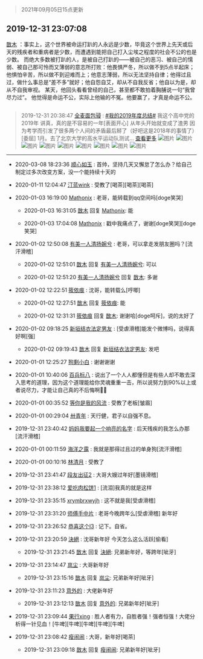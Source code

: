 > 2021年09月05日15点更新
<link rel="stylesheet" href="https://cdn.jsdelivr.net/gh/taotie6/sampleJSON@main/css/photo_show.css">


 ## 2019-12-31 23:07:08 

 [㪚木](https://www.coolapk.com/feed/15660713?shareKey=ZmY0ZTc5NDc5NzRmNjEzMTc1MTU~) ：事实上，这个世界被命运打趴的人永远是少数，毕竟这个世界上先天或后天的残疾者和重病者是少数，而遭遇到能把自己打入尘埃之程度的社会不公的也是少数。
而绝大多数被打趴的人，是被自己打趴的——被自己的恶习、被自己的懦弱、被自己那可怜而又薄弱的意志所打败：他畏惧严冬，所以做不到5点半起床<!--break-->；他惧怕辛苦，所以做不到迎难而上；他意志薄弱，所以无法坚持自律；他得过且过，做什么事总是“差不多”就好；他自怨自艾，却从不自我反省；他自以为是，却从不自我审视。
某天，他回头看看曾经的自己，甚至都不敢拍着胸脯说一句“我曾尽力过”。
他觉得是命运不公，实际上他输的不冤。他要赢了，才真是命运不公。 

<div class="album">
<img class="img-item" src="" />
</div>

> 2019-12-31 20:38:47 
> [全麦面包骎](https://www.coolapk.com/feed/15657618?shareKey=ZTkyNzA1MjdiMDQzNjEzMTc1MTU~) : <a class="feed-link-tag" href="/t/我的2019年度总结?type=12">#我的2019年度总结#</a> 我这个高中党的2019年 讲真，真的是不容易的一年[表面开心] 从年头开始就变成了渣男  因为考学而引发了很多两个人间的矛盾最后掰了（好吧这是2018年的事情了）[委屈] 1月。去了北京大学的高水平运动队测试... <a href="">查看更多</a> 
![图片](https://image.coolapk.com/feed/2019/1231/20/2998344_4cba8901_5916_7953@2843x1600.jpeg)
![图片](https://image.coolapk.com/feed/2019/1231/20/2998344_d5286ead_5916_7955@1600x2133.jpeg)
![图片](https://image.coolapk.com/feed/2019/1231/20/2998344_7c6ce1da_5916_7957@1440x1080.jpeg)
![图片](https://image.coolapk.com/feed/2019/1231/20/2998344_f2bf87d5_5916_7959@1440x1080.jpeg)
![图片](https://image.coolapk.com/feed/2019/1231/20/2998344_89131070_5916_796@1440x1870.jpeg)
![图片](https://image.coolapk.com/feed/2019/1231/20/2998344_154dbcb1_5916_7962@640x1350.jpeg)
![图片](https://image.coolapk.com/feed/2019/1231/20/2998344_51be9796_5916_7964@2448x3264.jpeg)
![图片](https://image.coolapk.com/feed/2019/1231/20/2998344_3d9a6bd7_5916_7966@1840x3264.jpeg)
![图片](https://image.coolapk.com/feed/2019/1231/20/2998344_dfacc85b_5925_9084@1620x1080.jpeg)

 ------- 

- 2020-03-08 18:23:36 [顺心如玉](uid=3129893) : 首帅，坚持几天又懈怠了怎么办？给自己制定过多次改变方案，没一个能持续十天的 

- 2020-01-11 12:04:47 [汀蓝wink](uid=907837) : 受教了[喝茶][喝茶][喝茶] 

- 2020-01-03 16:19:00 [Mathonix](uid=2293309) : 老哥，能转载到qq空间吗[doge笑哭] 

    - 2020-01-03 16:31:05 [㪚木](uid=1081091) 回复 [Mathonix](uid=2293309): 能 

    - 2020-01-03 17:04:08 [Mathonix](uid=2293309) : 戳中我痛点了，谢谢[doge笑哭][doge笑哭] 

- 2020-01-02 12:50:08 [有美一人清扬婉兮](uid=1179818) : 老哥，可以拿走发朋友圈吗？[流汗滑稽] 

    - 2020-01-02 12:51:01 [㪚木](uid=1081091) 回复 [有美一人清扬婉兮](uid=1179818): 可以 

    - 2020-01-02 12:51:20 [有美一人清扬婉兮](uid=1179818) 回复 [㪚木](uid=1081091): 多谢 

- 2020-01-02 12:22:51 [筱依痕](uid=1376406) : 沈哥，能转载么[哼唧] 

    - 2020-01-02 12:27:51 [㪚木](uid=1081091) 回复 [筱依痕](uid=1376406): 能 

    - 2020-01-02 12:31:31 [筱依痕](uid=1376406) 回复 [㪚木](uid=1081091): 谢谢哈[doge呵斥]，说的太好了 

- 2020-01-02 09:18:25 [新垣结衣法定男友](uid=1178500) : [受虐滑稽]能发个微博吗，说得真好啊[强] 

    - 2020-01-02 09:19:43 [㪚木](uid=1081091) 回复 [新垣结衣法定男友](uid=1178500): 发吧 

- 2020-01-01 12:25:27 [狗剩小白](uid=1631962) : 谢谢谢谢 

- 2020-01-01 10:40:06 [百兵标八](uid=1043909) : 说出了一个人人都懂但是有些人却不敢去深入思考的道理，因为这个道理能给你灵魂重重一击，所以说努力到90%以上或者说尽力，才能让自己真的不后悔啊💪🏻 

- 2020-01-01 00:35:52 [等你是我的风流](uid=2596622) : 受教了老板[皱眉] 

- 2020-01-01 00:29:04 [卅青年](uid=855301) : 天行健，君子以自强不息。 

- 2019-12-31 23:40:42 [妈妈我要起一个响亮的名字](uid=1732261) : 后天残疾的我怎么办那[流汗滑稽] 

- 2020-01-01 00:11:59 [海洋之露](uid=1111949) : 我就是那得过且过的单身狗[流汗滑稽] 

- 2020-01-01 00:10:16 [林清月](uid=3083763) : 受教了 

- 2019-12-31 23:41:47 [段友出征2](uid=1426057) : 大哥大嫂过年好[墨镜滑稽] 

- 2019-12-31 23:38:12 [爱吃肉松饼1](uid=3072088) : [流泪]我真的就是这样 

- 2019-12-31 23:35:15 [xrymbrxwyjh](uid=1710564) : 这不就是我[受虐滑稽] 

- 2019-12-31 23:31:20 [师傅手中片](uid=1467971) : 老哥今晚跨年么[受虐滑稽] 新年好 

- 2019-12-31 23:26:52 [恭喜这个l3](uid=994412) : 记下。自省。 

- 2019-12-31 23:20:59 [決絕](uid=2288436) : 沈哥新年好
今天怎么这么活跃[偷看] 

    - 2019-12-31 23:21:45 [㪚木](uid=1081091) 回复 [決絕](uid=2288436): 兄弟新年好，等跨年[呲牙] 

- 2019-12-31 23:14:47 [岚尘](uid=1308250) : 大哥新年好 

    - 2019-12-31 23:15:16 [㪚木](uid=1081091) 回复 [岚尘](uid=1308250): 兄弟新年好[呲牙] 

- 2019-12-31 23:11:23 [意外的](uid=1064856) : 大佬新年好 

    - 2019-12-31 23:12:13 [㪚木](uid=1081091) 回复 [意外的](uid=1064856): 兄弟新年好[呲牙] 

- 2019-12-31 23:09:44 [果行xing](uid=2409387) : 胜人者有力，自胜者强！强者恒强！大佬分析得一针见血！[牛啤][牛啤][牛啤][牛啤][牛啤] 

- 2019-12-31 23:08:42 [瘦闹闹](uid=459232) : 大哥，新年好[喝茶] 

    - 2019-12-31 23:09:18 [㪚木](uid=1081091) 回复 [瘦闹闹](uid=459232): 兄弟新年好[呲牙] 

